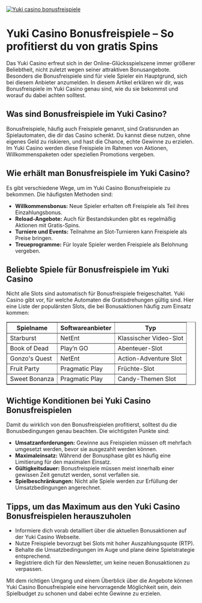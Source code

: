 [![Yuki casino bonusfreispiele](https://123-caf.pages.dev/gitsignup.png)](https://vrmoo.ru/Bt82HjjY)

<h1>Yuki Casino Bonusfreispiele – So profitierst du von gratis Spins</h1>  <p>Das Yuki Casino erfreut sich in der Online-Glücksspielszene immer größerer Beliebtheit, nicht zuletzt wegen seiner attraktiven Bonusangebote. Besonders die Bonusfreispiele sind für viele Spieler ein Hauptgrund, sich bei diesem Anbieter anzumelden. In diesem Artikel erklären wir dir, was Bonusfreispiele im Yuki Casino genau sind, wie du sie bekommst und worauf du dabei achten solltest.</p>  <h2>Was sind Bonusfreispiele im Yuki Casino?</h2>  <p>Bonusfreispiele, häufig auch Freispiele genannt, sind Gratisrunden an Spielautomaten, die dir das Casino schenkt. Du kannst diese nutzen, ohne eigenes Geld zu riskieren, und hast die Chance, echte Gewinne zu erzielen. Im Yuki Casino werden diese Freispiele im Rahmen von Aktionen, Willkommenspaketen oder speziellen Promotions vergeben.</p>  <h2>Wie erhält man Bonusfreispiele im Yuki Casino?</h2>  <p>Es gibt verschiedene Wege, um im Yuki Casino Bonusfreispiele zu bekommen. Die häufigsten Methoden sind:</p>  <ul>   <li><strong>Willkommensbonus:</strong> Neue Spieler erhalten oft Freispiele als Teil ihres Einzahlungsbonus.</li>   <li><strong>Reload-Angebote:</strong> Auch für Bestandskunden gibt es regelmäßig Aktionen mit Gratis-Spins.</li>   <li><strong>Turniere und Events:</strong> Teilnahme an Slot-Turnieren kann Freispiele als Preise bringen.</li>   <li><strong>Treueprogramme:</strong> Für loyale Spieler werden Freispiele als Belohnung vergeben.</li> </ul>  <h2>Beliebte Spiele für Bonusfreispiele im Yuki Casino</h2>  <p>Nicht alle Slots sind automatisch für Bonusfreispiele freigeschaltet. Yuki Casino gibt vor, für welche Automaten die Gratisdrehungen gültig sind. Hier eine Liste der populärsten Slots, die bei Bonusaktionen häufig zum Einsatz kommen:</p>  <table border="1" cellpadding="6" cellspacing="0">   <thead>     <tr>       <th>Spielname</th>       <th>Softwareanbieter</th>       <th>Typ</th>     </tr>   </thead>   <tbody>     <tr>       <td>Starburst</td>       <td>NetEnt</td>       <td>Klassischer Video-Slot</td>     </tr>     <tr>       <td>Book of Dead</td>       <td>Play’n GO</td>       <td>Abenteuer-Slot</td>     </tr>     <tr>       <td>Gonzo's Quest</td>       <td>NetEnt</td>       <td>Action-Adventure Slot</td>     </tr>     <tr>       <td>Fruit Party</td>       <td>Pragmatic Play</td>       <td>Früchte-Slot</td>     </tr>     <tr>       <td>Sweet Bonanza</td>       <td>Pragmatic Play</td>       <td>Candy-Themen Slot</td>     </tr>   </tbody> </table>  <h2>Wichtige Konditionen bei Yuki Casino Bonusfreispielen</h2>  <p>Damit du wirklich von den Bonusfreispielen profitierst, solltest du die Bonusbedingungen genau beachten. Die wichtigsten Punkte sind:</p>  <ul>   <li><strong>Umsatzanforderungen:</strong> Gewinne aus Freispielen müssen oft mehrfach umgesetzt werden, bevor sie ausgezahlt werden können.</li>   <li><strong>Maximaleinsatz:</strong> Während der Bonusphase gibt es häufig eine Limitierung für den maximalen Einsatz.</li>   <li><strong>Gültigkeitsdauer:</strong> Bonusfreispiele müssen meist innerhalb einer gewissen Zeit genutzt werden, sonst verfallen sie.</li>   <li><strong>Spielbeschränkungen:</strong> Nicht alle Spiele werden zur Erfüllung der Umsatzbedingungen angerechnet.</li> </ul>  <h2>Tipps, um das Maximum aus den Yuki Casino Bonusfreispielen herauszuholen</h2>  <ul>   <li>Informiere dich vorab detailliert über die aktuellen Bonusaktionen auf der Yuki Casino Webseite.</li>   <li>Nutze Freispiele bevorzugt bei Slots mit hoher Auszahlungsquote (RTP).</li>   <li>Behalte die Umsatzbedingungen im Auge und plane deine Spielstrategie entsprechend.</li>   <li>Registriere dich für den Newsletter, um keine neuen Bonusaktionen zu verpassen.</li> </ul>  <p>Mit dem richtigen Umgang und einem Überblick über die Angebote können Yuki Casino Bonusfreispiele eine hervorragende Möglichkeit sein, dein Spielbudget zu schonen und dabei echte Gewinne zu erzielen.</p>